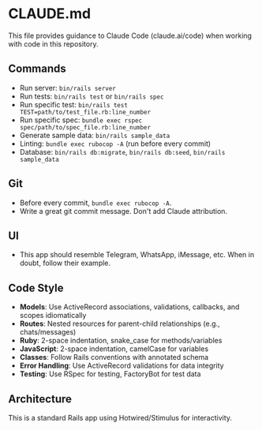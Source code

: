 # CLAUDE.md

This file provides guidance to Claude Code (claude.ai/code) when working with code in this repository.

## Commands

- Run server: `bin/rails server`
- Run tests: `bin/rails test` or `bin/rails spec`
- Run specific test: `bin/rails test TEST=path/to/test_file.rb:line_number`
- Run specific spec: `bundle exec rspec spec/path/to/spec_file.rb:line_number`
- Generate sample data: `bin/rails sample_data`
- Linting: `bundle exec rubocop -A` (run before every commit)
- Database: `bin/rails db:migrate`, `bin/rails db:seed`, `bin/rails sample_data`

## Git

- Before every commit, `bundle exec rubocop -A`.
- Write a great git commit message. Don't add Claude attribution.

## UI

- This app should resemble Telegram, WhatsApp, iMessage, etc. When in doubt, follow their example.

## Code Style

- **Models**: Use ActiveRecord associations, validations, callbacks, and scopes idiomatically
- **Routes**: Nested resources for parent-child relationships (e.g., chats/messages)
- **Ruby**: 2-space indentation, snake_case for methods/variables
- **JavaScript**: 2-space indentation, camelCase for variables
- **Classes**: Follow Rails conventions with annotated schema
- **Error Handling**: Use ActiveRecord validations for data integrity
- **Testing**: Use RSpec for testing, FactoryBot for test data

## Architecture 

This is a standard Rails app using Hotwired/Stimulus for interactivity.
